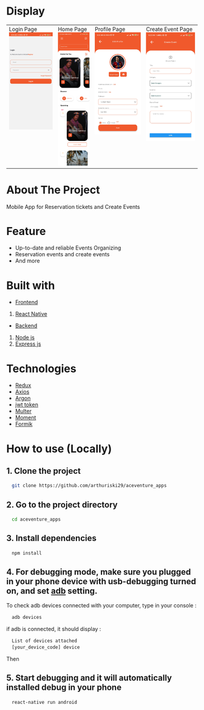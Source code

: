 
# Display

<table>
  <tr>
    <td valign="top">Login Page<img src="src/assets/images/login.jpg"/></td>
    <td valign="top">Home Page<img src="src/assets/images/home.jpg"/></td>
    <td valign="top">Profile Page<img src="src/assets/images/edit-profile.jpg"/></td>
    <td valign="top">Create Event Page<img src="src/assets/images/create-event.jpg"/></td>
  </tr>
</table>

# About The Project

Mobile App for Reservation tickets and Create Events

# Feature

- Up-to-date and reliable Events Organizing
- Reservation events and create events
- And more

# Built with

- [Frontend]()
1. [React Native](https://reactnative.dev/)

- [Backend]()
1. [Node js](https://nodejs.org/en/)
2. [Express js](https://expressjs.com/en/starter/installing.html)

# Technologies
- [Redux](https://redux.js.org/)
- [Axios](https://axios-http.com/docs/intro)
- [Argon](https://www.npmjs.com/package/argon2)
- [jwt token](https://www.npmjs.com/package/jsonwebtoken)
- [Multer](https://www.npmjs.com/package/multer)
- [Moment](https://momentjs.com/)
- [Formik](https://formik.org/)


# How to use (Locally)

## 1. Clone the project

```bash
  git clone https://github.com/arthuriski29/aceventure_apps
```

## 2. Go to the project directory

```bash
  cd aceventure_apps
```

## 3. Install dependencies

```bash
  npm install
```

## 4. For debugging mode, make sure you plugged in your phone device with usb-debugging turned on, and set [adb](https://www.xda-developers.com/install-adb-windows-macos-linux/) setting.
To check adb devices connected with your computer, type in your console :
```bash
  adb devices
```
if adb is connected, it should display :
```bash
  List of devices attached
  [your_device_code] device
```
Then
## 5. Start debugging and it will automatically installed debug in your phone

```bash
  react-native run android
```


